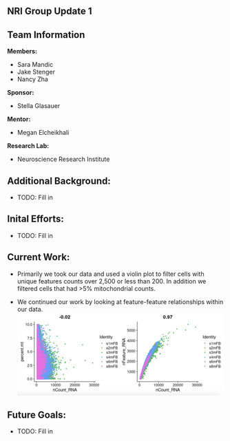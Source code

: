 ## NRI Group Update 1

## Team Information

**Members:**
- Sara Mandic
- Jake Stenger
- Nancy Zha

**Sponsor:**
- Stella Glasauer

**Mentor:**
- Megan Elcheikhali

**Research Lab:**
- Neuroscience Research Institute 

## Additional Background:
- TODO: Fill in 

## Inital Efforts: 
- TODO: Fill in 

## Current Work:
- Primarily we took our data and used a violin plot to filter cells with unique features counts over 2,500 or less than 200. In addition we filtered cells that had >5% mitochondrial counts. 

- We continued our work by looking at feature-feature relationships within our data. 
![](featurescatter.png)



## Future Goals: 
- TODO: Fill in 
